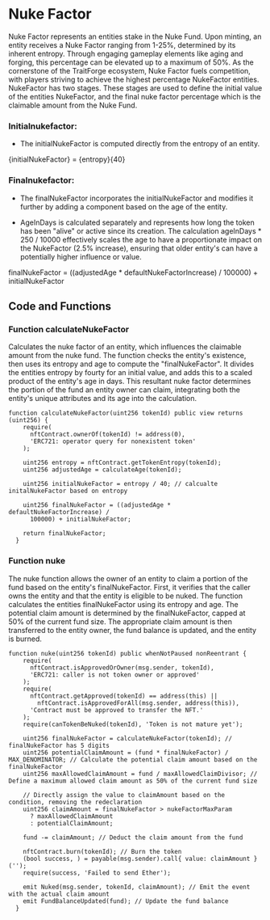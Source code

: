 # Nuke Factor 

Nuke Factor represents an entities stake in the Nuke Fund. Upon minting, an entity receives a Nuke Factor ranging from 1-25%, determined by its inherent entropy. Through engaging gameplay elements like aging and forging, this percentage can be elevated up to a maximum of 50%. As the cornerstone of the TraitForge ecosystem, Nuke Factor fuels competition, with players striving to achieve the highest percentage NukeFactor entities.
NukeFactor has two stages. These stages are used to define the initial value of the entities NukeFactor, and the final nuke factor percentage which is the claimable amount from the Nuke Fund.

### Initialnukefactor:

- The initialNukeFactor is computed directly from the entropy of an entity.

{initialNukeFactor} = {entropy}{40}

### Finalnukefactor:

- The finalNukeFactor incorporates the initialNukeFactor and modifies it further by adding a component based on the age of the entity.

- AgeInDays is calculated separately and represents how long the token has been "alive" or active since its creation. The calculation ageInDays * 250 / 10000 effectively scales the age to have a proportionate impact on the NukeFactor (2.5% increase), ensuring that older entity's can have a potentially higher influence or value.

finalNukeFactor = ((adjustedAge * defaultNukeFactorIncrease) / 100000) + initialNukeFactor

## Code and Functions 

### Function calculateNukeFactor

Calculates the nuke factor of an entity, which influences the claimable amount from the nuke fund. The function checks the entity's existence, then uses its entropy and age to compute the "finalNukeFactor". It divides the entities entropy by fourty for an initial value, and adds this to a scaled product of the entity's age in days. This resultant nuke factor determines the portion of the fund an entity owner can claim, integrating both the entity's unique attributes and its age into the calculation.

```
function calculateNukeFactor(uint256 tokenId) public view returns (uint256) {
    require(
      nftContract.ownerOf(tokenId) != address(0),
      'ERC721: operator query for nonexistent token'
    );

    uint256 entropy = nftContract.getTokenEntropy(tokenId);
    uint256 adjustedAge = calculateAge(tokenId);

    uint256 initialNukeFactor = entropy / 40; // calcualte initalNukeFactor based on entropy

    uint256 finalNukeFactor = ((adjustedAge * defaultNukeFactorIncrease) /
      100000) + initialNukeFactor;

    return finalNukeFactor;
  }
```

### Function nuke

The nuke function allows the owner of an entity to claim a portion of the fund based on the entity's finalNukeFactor. First, it verifies that the caller owns the entity and that the entity is eligible to be nuked. The function calculates the entities finalNukeFactor using its entropy and age. The potential claim amount is determined by the finalNukeFactor, capped at 50% of the current fund size. The appropriate claim amount is then transferred to the entity owner, the fund balance is updated, and the entity is burned.

```
function nuke(uint256 tokenId) public whenNotPaused nonReentrant {
    require(
      nftContract.isApprovedOrOwner(msg.sender, tokenId),
      'ERC721: caller is not token owner or approved'
    );
    require(
      nftContract.getApproved(tokenId) == address(this) ||
        nftContract.isApprovedForAll(msg.sender, address(this)),
      'Contract must be approved to transfer the NFT.'
    );
    require(canTokenBeNuked(tokenId), 'Token is not mature yet');

    uint256 finalNukeFactor = calculateNukeFactor(tokenId); // finalNukeFactor has 5 digits
    uint256 potentialClaimAmount = (fund * finalNukeFactor) / MAX_DENOMINATOR; // Calculate the potential claim amount based on the finalNukeFactor
    uint256 maxAllowedClaimAmount = fund / maxAllowedClaimDivisor; // Define a maximum allowed claim amount as 50% of the current fund size

    // Directly assign the value to claimAmount based on the condition, removing the redeclaration
    uint256 claimAmount = finalNukeFactor > nukeFactorMaxParam
      ? maxAllowedClaimAmount
      : potentialClaimAmount;

    fund -= claimAmount; // Deduct the claim amount from the fund

    nftContract.burn(tokenId); // Burn the token
    (bool success, ) = payable(msg.sender).call{ value: claimAmount }('');
    require(success, 'Failed to send Ether');

    emit Nuked(msg.sender, tokenId, claimAmount); // Emit the event with the actual claim amount
    emit FundBalanceUpdated(fund); // Update the fund balance
  }
```
